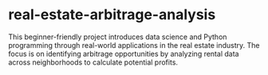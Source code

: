 # real-estate-arbitrage-analysis
This beginner-friendly project introduces data science and Python programming through real-world applications in the real estate industry. The focus is on identifying arbitrage opportunities by analyzing rental data across neighborhoods to calculate potential profits.

